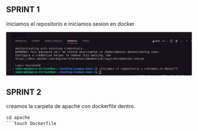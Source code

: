 ## SPRINT 1

iniciamos el repositorio e iniciamos sesion en docker

![docker inicio sesion](image.png)

## SPRINT 2
 creamos la carpeta de apache con dockerfile dentro.

```mkdir apache
cd apache
```touch Dockerfile
